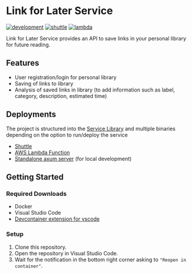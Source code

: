 # Link for Later Service

[![development](https://github.com/kentSarmiento/link-for-later-service/actions/workflows/development.yml/badge.svg?branch=main)](https://github.com/kentSarmiento/link-for-later-service/actions/workflows/development.yml) [![shuttle](https://github.com/kentSarmiento/link-for-later-service/actions/workflows/shuttle.yml/badge.svg?branch=main)](https://github.com/kentSarmiento/link-for-later-service/actions/workflows/shuttle.yml) [![lambda](https://github.com/kentSarmiento/link-for-later-service/actions/workflows/lambda.yml/badge.svg?branch=main)](https://github.com/kentSarmiento/link-for-later-service/actions/workflows/lambda.yml)

Link for Later Service provides an API to save links in your personal library for future reading.

## Features

- User registration/login for personal library
- Saving of links to library
- Analysis of saved links in library (to add information such as label, category, description, estimated time)

## Deployments

The project is structured into the [Service Library](./link-for-later/) and multiple binaries depending on the option to run/deploy the service

- [Shuttle](./link-for-later-shuttle/)
- [AWS Lambda Function](./link-for-later-lambda/)
- [Standalone axum server](./link-for-later-axum/) (for local development)

## Getting Started

### Required Downloads

- Docker
- Visual Studio Code
- [Devcontainer extension for vscode](https://marketplace.visualstudio.com/items?itemName=ms-vscode-remote.remote-containers)

### Setup

1. Clone this repository.
1. Open the repository in Visual Studio Code.
1. Wait for the notification in the bottom right corner asking to `"Reopen in container"`.
